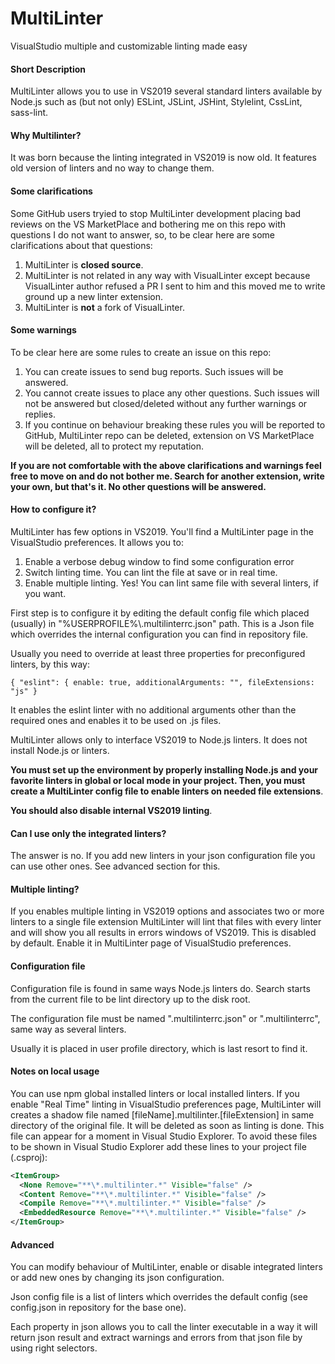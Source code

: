 # MultiLinter
VisualStudio multiple and customizable linting made easy

#### Short Description
MultiLinter allows you to use in VS2019 several standard linters available by Node.js such as (but not only) ESLint, JSLint, JSHint, Stylelint, CssLint, sass-lint.

#### Why Multilinter?
It was born because the linting integrated in VS2019 is now old. It features old version of linters and no way to change them.

#### Some clarifications

Some GitHub users tryied to stop MultiLinter development placing bad reviews on the VS MarketPlace and bothering me on this repo with questions I do not want to answer, so, to be clear here are some clarifications about that questions:

1. MultiLinter is **closed source**.
2. MultiLinter is not related in any way with VisualLinter except because VisualLinter author refused a PR I sent to him and this moved me to write ground up a new linter extension.
3. MultiLinter is **not** a fork of VisualLinter.

#### Some warnings

To be clear here are some rules to create an issue on this repo:

1. You can create issues to send bug reports. Such issues will be answered.
2. You cannot create issues to place any other questions. Such issues will not be answered but closed/deleted without any further warnings or replies.
3. If you continue on behaviour breaking these rules you will be reported to GitHub, MultiLinter repo can be deleted, extension on VS MarketPlace will be deleted, all to protect my reputation.

**If you are not comfortable with the above clarifications and warnings feel free to move on and do not bother me. Search for another extension, write your own, but that's it. No other questions will be answered.**

#### How to configure it?
MultiLinter has few options in VS2019. You'll find a MultiLinter page in the VisualStudio preferences. It allows you to:

1. Enable a verbose debug window to find some configuration error
2. Switch linting time. You can lint the file at save or in real time.
3. Enable multiple linting. Yes! You can lint same file with several linters, if you want.

First step is to configure it by editing the default config file which placed (usually) in "%USERPROFILE%\\.multilinterrc.json" path. This is a Json file which overrides the internal configuration you can find in repository file.

Usually you need to override at least three properties for preconfigured linters, by this way:

`
{ "eslint": { enable: true, additionalArguments: "", fileExtensions: "js" }
`

It enables the eslint linter with no additional arguments other than the required ones and enables it to be used on .js files.

MultiLinter allows only to interface VS2019 to Node.js linters. It does not install Node.js or linters.

**You must set up the environment by properly installing Node.js and your favorite linters in global or local mode in your project. Then, you must create a MultiLinter config file to enable linters on needed file extensions**.

**You should also disable internal VS2019 linting**.

#### Can I use only the integrated linters?
The answer is no. If you add new linters in your json configuration file you can use other ones. See advanced section for this.

#### Multiple linting?
If you enables multiple linting in VS2019 options and associates two or more linters to a single file extension MultiLinter will lint that files with every linter and will show you all results in errors windows of VS2019. This is disabled by default. Enable it in MultiLinter page of VisualStudio preferences.

#### Configuration file
Configuration file is found in same ways Node.js linters do. Search starts from the current file to be lint directory up to the disk root.

The configuration file must be named ".multilinterrc.json" or ".multilinterrc", same way as several linters.

Usually it is placed in user profile directory, which is last resort to find it.

#### Notes on local usage
You can use npm global installed linters or local installed linters. If you enable "Real Time" linting in VisualStudio preferences page, MultiLinter will creates a shadow file named [fileName].multilinter.[fileExtension] in same directory of the original file. It will be deleted as soon as linting is done. This file can appear for a moment in Visual Studio Explorer. To avoid these files to be shown in Visual Studio Explorer add these lines to your project file (.csproj):

```xml
<ItemGroup>
  <None Remove="**\*.multilinter.*" Visible="false" />
  <Content Remove="**\*.multilinter.*" Visible="false" />
  <Compile Remove="**\*.multilinter.*" Visible="false" />
  <EmbeddedResource Remove="**\*.multilinter.*" Visible="false" />
</ItemGroup>
```

#### Advanced
You can modify behaviour of MultiLinter, enable or disable integrated linters or add new ones by changing its json configuration.

Json config file is a list of linters which overrides the default config (see config.json in repository for the base one).

Each property in json allows you to call the linter executable in a way it will return json result and extract warnings and errors from that json file by using right selectors.
